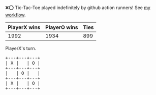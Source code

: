 :x::o: Tic-Tac-Toe played indefinitely by github action runners! See [my workflow](.github/workflows/play.yaml).

|PlayerX wins|PlayerO wins|Ties|
|-|-|-|
|1992|1934|899|

PlayerX's turn.

<pre>
+---+---+---+
| X |   | O |
+---+---+---+
|   | O |   |
+---+---+---+
| X |   | O |
+---+---+---+
</pre>